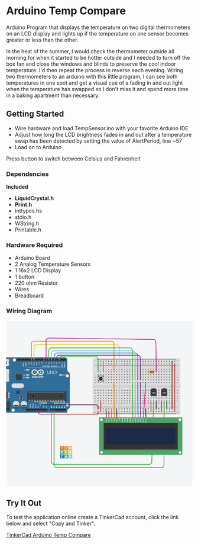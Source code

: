 # Arduino Temp Compare
Arduino Program that displays the temperature on two digital thermometers on an LCD display and lights up if the temperature on one sensor becomes greater or less than the other.

In the heat of the summer, I would check the thermometer outside all morning for when it started to be hotter outside and I needed to turn off the box fan and close the windows and blinds to preserve the cool indoor temperature. I'd then repeat the process in reverse each evening. Wiring two thermometers to an arduino with this little program, I can see both temperatures in one spot and get a visual cue of a fading in and out light when the temperature has swapped so I don't miss it and spend more time in a baking apartment than necessary. 

## Getting Started 

* Wire hardware and load TempSensor.ino with your favorite Arduino IDE
* Adjust how long the LCD brightness fades in and out after a temperature swap has been detected by setting the value of AlertPeriod, line ~57
* Load on to Arduino

Press button to switch between Celsius and Fahrenheit

### Dependencies
**Included** 
* **LiquidCrystal.h**
* **Print.h**
* inttypes.hs
* stdio.h
* WString.h
* Printable.h

### Hardware Required
* Arduino Board
* 2 Analog Temperature Sensors
* 1 16x2 LCD Display
* 1 button
* 220 ohm Resistor
* Wires
* Breadboard

### Wiring Diagram
![Wiring Diagram](./ArduinoTempCompare.png)

## Try It Out
To test the application online create a TinkerCad account, click the link below and select "Copy and Tinker".

[TinkerCad Arduino Temp Compare](https://www.tinkercad.com/things/heJVZbuhrdK)

